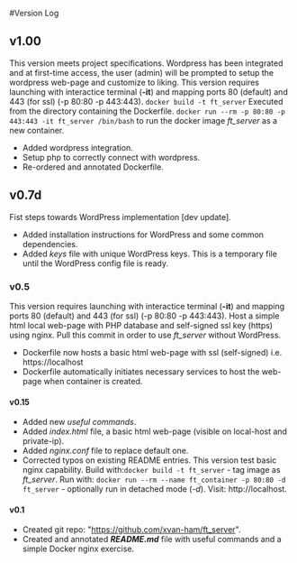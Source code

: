 #Version Log

## v1.00
This version meets project specifications. Wordpress has been integrated and at first-time access, the user (admin) will be prompted to setup the wordpress web-page and customize to liking.
This version requires launching with interactice terminal (**-it**) and mapping ports 80 (default) and 443 (for ssl) (-p 80\:80 -p 443\:443).
`docker build -t ft_server` Executed from the directory containing the Dockerfile.
`docker run --rm -p 80:80 -p 443:443 -it ft_server /bin/bash` to run the docker image *ft_server* as a new container.
* Added wordpress integration.
* Setup php to correctly connect with wordpress.
* Re-ordered and annotated Dockerfile.

## v0.7d
Fist steps towards WordPress implementation [dev update].
* Added installation instructions for WordPress and some common dependencies.
* Added *keys* file with unique WordPress keys. This is a temporary file until the WordPress config file is ready.

### v0.5
This version requires launching with interactice terminal (**-it**) and mapping ports 80 (default) and 443 (for ssl) (-p 80\:80 -p 443\:443).
Host a simple html local web-page with PHP database and self-signed ssl key (https) using nginx.
Pull this commit in order to use *ft_server* without WordPress.
* Dockerfile now hosts a basic html web-page with ssl (self-signed) i.e. https://localhost
* Dockerfile automatically initiates necessary services to host the web-page when container is created.

#### v0.15
* Added new *useful commands*.
* Added *index.html* file, a basic html web-page (visible on local-host and private-ip).
* Added *nginx.conf* file to replace default one.
* Corrected typos on existing README entries.
This version test basic nginx capability.
Build with:`docker build -t ft_server` - tag image as *ft_server*.
Run with: `docker run --rm --name ft_container -p 80:80 -d ft_server` - optionally run in detached mode (*-d*).
Visit: http://localhost.
#### v0.1
* Created git repo: "https://github.com/xvan-ham/ft_server".
* Created and annotated ***README.md*** file with useful commands and a simple Docker nginx exercise.
